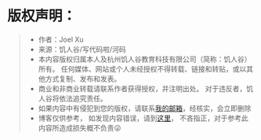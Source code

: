 # 版权声明：

> - 作者：Joel Xu
> - 来源：饥人谷/写代码啦/河码
> - 本内容版权归属本人及杭州饥人谷教育科技有限公司（简称：饥人谷）所有。
任何媒体、网站或个人未经授权不得转载、链接和转贴，或以其他方式复制、发布和发表。
> - 商业和非商业转载请联系作者获得授权，并注明出处。
对于违反者，饥人谷将依法追究责任。
> - 如果内容中有侵犯到您的版权，请联系[我的邮箱](&#109;&#97;&#105;&#108;&#116;&#111;&#58;&#120;&#109;&#97;&#115;&#117;&#104;&#97;&#105;&#64;&#49;&#54;&#51;&#46;&#99;&#111;&#109;?subject=版权申诉&cc=jubao@12377.cn)，经核实，会立即删除
> - 博客仅供参考，
如发现内容错误，请到[这里](&#109;&#97;&#105;&#108;&#116;&#111;&#58;&#120;&#109;&#97;&#115;&#117;&#104;&#97;&#105;&#64;&#49;&#54;&#51;&#46;&#99;&#111;&#109;?subject=内容错误指正&cc=jubao@12377.cn)， 不吝指正，对于参考此内容所造成损失概不负责😜